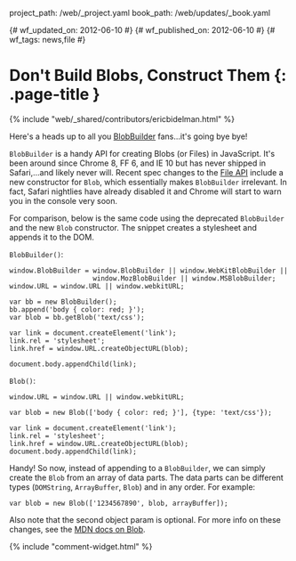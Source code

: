 project_path: /web/_project.yaml
book_path: /web/updates/_book.yaml

{# wf_updated_on: 2012-06-10 #}
{# wf_published_on: 2012-06-10 #}
{# wf_tags: news,file #}

# Don't Build Blobs, Construct Them {: .page-title }

{% include "web/_shared/contributors/ericbidelman.html" %}


Here's a heads up to all you [BlobBuilder](https://developer.mozilla.org/en/DOM/BlobBuilder) fans...it's going bye bye!

`BlobBuilder` is a handy API for creating Blobs (or Files) in JavaScript. It's been around since Chrome 8, FF 6, and IE 10 but has never shipped in Safari,...and likely never will. Recent spec changes to the [File API](http://dev.w3.org/2006/webapi/FileAPI/#dfn-Blob) include a new constructor for `Blob`, which essentially makes `BlobBuilder` irrelevant. In fact, Safari nightlies have already disabled it and Chrome will start to warn you in the console very soon.

For comparison, below is the same code using the deprecated `BlobBuilder` and the new `Blob` constructor. The snippet creates a stylesheet and appends it to the DOM.

`BlobBuilder()`:


    window.BlobBuilder = window.BlobBuilder || window.WebKitBlobBuilder ||
                         window.MozBlobBuilder || window.MSBlobBuilder;
    window.URL = window.URL || window.webkitURL;
    
    var bb = new BlobBuilder();
    bb.append('body { color: red; }');
    var blob = bb.getBlob('text/css');
    
    var link = document.createElement('link');
    link.rel = 'stylesheet';
    link.href = window.URL.createObjectURL(blob);
    
    document.body.appendChild(link);
    

`Blob()`:


    window.URL = window.URL || window.webkitURL;
    
    var blob = new Blob(['body { color: red; }'], {type: 'text/css'});
    
    var link = document.createElement('link');
    link.rel = 'stylesheet';
    link.href = window.URL.createObjectURL(blob);
    document.body.appendChild(link);
    

Handy! So now, instead of appending to a `BlobBuilder`, we can simply create the `Blob` from an array of data parts. The data parts can be different types (`DOMString`, `ArrayBuffer`, `Blob`) and in any order. For example:


    var blob = new Blob(['1234567890', blob, arrayBuffer]);
    

Also note that the second object param is optional. For more info on these changes, see the [MDN docs on Blob](https://developer.mozilla.org/en/DOM/Blob).


{% include "comment-widget.html" %}
